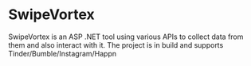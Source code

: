 # SwipeVortex
SwipeVortex is an ASP .NET tool using various APIs to collect data from them and also interact with it. The project is in build and supports Tinder/Bumble/Instagram/Happn
